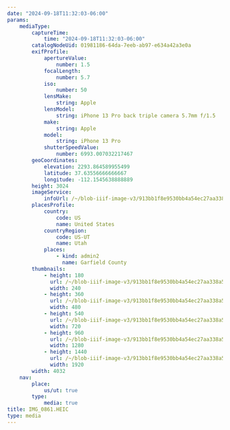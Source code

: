 ```yaml
---
date: "2024-09-18T11:32:03-06:00"
params:
    mediaType:
        captureTime:
            time: "2024-09-18T11:32:03-06:00"
        catalogNodeUid: 01981186-64da-7eeb-ab97-e634a42a3e0a
        exifProfile:
            apertureValue:
                number: 1.5
            focalLength:
                number: 5.7
            iso:
                number: 50
            lensMake:
                string: Apple
            lensModel:
                string: iPhone 13 Pro back triple camera 5.7mm f/1.5
            make:
                string: Apple
            model:
                string: iPhone 13 Pro
            shutterSpeedValue:
                number: 6993.007032217467
        geoCoordinates:
            elevation: 2293.864589955499
            latitude: 37.63556666666667
            longitude: -112.1545638888889
        height: 3024
        imageService:
            infoUrl: /~/blob-iiif-image-v3/913bb1f8e9530bb4a54ec27aa338a54de12914512542ddf4bf9618ec54f06a89/info.json
        placesProfile:
            country:
                code: US
                name: United States
            countryRegion:
                code: US-UT
                name: Utah
            places:
                - kind: admin2
                  name: Garfield County
        thumbnails:
            - height: 180
              url: /~/blob-iiif-image-v3/913bb1f8e9530bb4a54ec27aa338a54de12914512542ddf4bf9618ec54f06a89/full/240%2C180/0/default.jpg
              width: 240
            - height: 360
              url: /~/blob-iiif-image-v3/913bb1f8e9530bb4a54ec27aa338a54de12914512542ddf4bf9618ec54f06a89/full/480%2C360/0/default.jpg
              width: 480
            - height: 540
              url: /~/blob-iiif-image-v3/913bb1f8e9530bb4a54ec27aa338a54de12914512542ddf4bf9618ec54f06a89/full/720%2C540/0/default.jpg
              width: 720
            - height: 960
              url: /~/blob-iiif-image-v3/913bb1f8e9530bb4a54ec27aa338a54de12914512542ddf4bf9618ec54f06a89/full/1280%2C960/0/default.jpg
              width: 1280
            - height: 1440
              url: /~/blob-iiif-image-v3/913bb1f8e9530bb4a54ec27aa338a54de12914512542ddf4bf9618ec54f06a89/full/1920%2C1440/0/default.jpg
              width: 1920
        width: 4032
    nav:
        place:
            us/ut: true
        type:
            media: true
title: IMG_0861.HEIC
type: media
---
```

